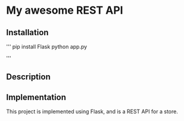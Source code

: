 # My awesome REST API

## Installation
'''
pip install Flask
python app.py

'''

## Description


## Implementation

This project is implemented using Flask, and is a REST API for a store.
